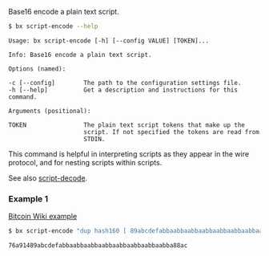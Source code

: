 Base16 encode a plain text script.
```sh
$ bx script-encode --help
```
```
Usage: bx script-encode [-h] [--config VALUE] [TOKEN]...                 

Info: Base16 encode a plain text script.                                 

Options (named):

-c [--config]        The path to the configuration settings file.        
-h [--help]          Get a description and instructions for this command.

Arguments (positional):

TOKEN                The plain text script tokens that make up the       
                     script. If not specified the tokens are read from   
                     STDIN.
```
This command is helpful in interpreting scripts as they appear in the wire protocol, and for nesting scripts within scripts.

See also [script-decode](bx-script-decode).
### Example 1
[Bitcoin Wiki example](https://en.bitcoin.it/wiki/Script#Scripts)
```sh
$ bx script-encode "dup hash160 [ 89abcdefabbaabbaabbaabbaabbaabbaabbaabba ] equalverify checksig"
```
```
76a91489abcdefabbaabbaabbaabbaabbaabbaabbaabba88ac
```